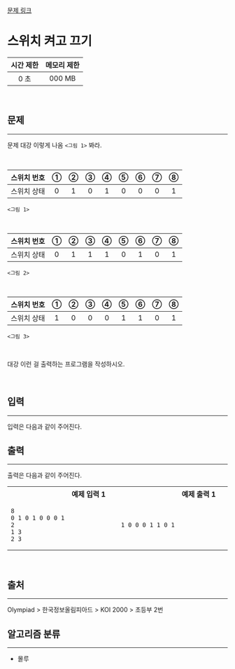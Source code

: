[문제 링크](https://www.acmicpc.net/)

# 스위치 켜고 끄기

| 시간 제한 | 메모리 제한 |
|:--------:|:----------:|
|   0 초   |   000 MB   |

<br />

## 문제
<hr />

문제 대강 이렇게 나옴 `<그림 1>` 봐라.

<br/>

|스위치 번호|	① |	② |	③ |	④ |	⑤ |	⑥ |	⑦ |	⑧ |
|:--------:|:-:|:-:|:-:|:-:|:-:|:-:|:-:|:-:|
|스위치 상태|	0	| 1 |	0 |	1 |	0 |	0	| 0	| 1 |
`<그림 1>`

<br/>

|스위치 번호|	① |	② |	③ |	④ |	⑤ |	⑥ |	⑦ |	⑧ |
|:--------:|:-:|:-:|:-:|:-:|:-:|:-:|:-:|:-:|
|스위치 상태|	0	| 1 |	1 |	1 |	0 |	1	| 0	| 1 |
`<그림 2>`

<br/>

|스위치 번호|	① |	② |	③ |	④ |	⑤ |	⑥ |	⑦ |	⑧ |
|:--------:|:-:|:-:|:-:|:-:|:-:|:-:|:-:|:-:|
|스위치 상태|	1	| 0 |	0 |	0 |	1 |	1	| 0	| 1 |
`<그림 3>`

<br/>

대강 이런 걸 출력하는 프로그램을 작성하시오.

<br />

## 입력
<hr />
입력은 다음과 같이 주어진다.

<br />

## 출력
<hr />
출력은 다음과 같이 주어진다.

<br />

<table><tr><th><img width=120/>예제 입력 1<img width=120/></th><th><img width=120/>예제 출력 1<img width=120/></th></tr><tr><td>

```
8
0 1 0 1 0 0 0 1
2
1 3
2 3
```
</td><td>

```
1 0 0 0 1 1 0 1
```
</td></tr></table>

<br />

## 출처
<hr />
Olympiad > 한국정보올림피아드 > KOI 2000 > 초등부 2번

<br />

## 알고리즘 분류
<hr />

* 몰루 